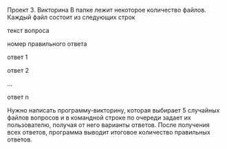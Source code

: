 Проект 3. Викторина
В папке лежит некоторое количество файлов. Каждый файл состоит из следующих строк

текст вопроса

номер правильного ответа

ответ 1

ответ 2

...

ответ n

Нужно написать программу-викторину, которая выбирает 5 случайных файлов вопросов и в командной строке по очереди задает их пользователю, получая от него варианты ответов. После получения всех ответов, программа выводит итоговое количество правильных ответов.
